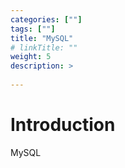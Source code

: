 ```yaml
---
categories: [""] 
tags: [""] 
title: "MySQL"
# linkTitle: ""
weight: 5
description: >
  
---
```


# Introduction
MySQL
